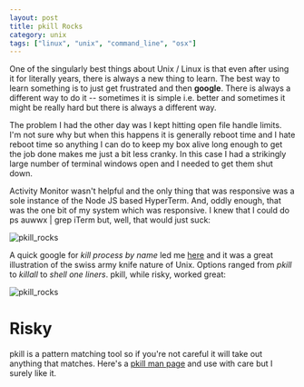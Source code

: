 ```yaml
---
layout: post
title: pkill Rocks
category: unix
tags: ["linux", "unix", "command_line", "osx"]
---
```

One of the singularly best things about Unix / Linux is that even after using it for literally years, there is always a new thing to learn.  The best way to learn something is to just get frustrated and then **google**.  There is always a different way to do it -- sometimes it is simple i.e. better and sometimes it might be really hard but there is always a different way.  

The problem I had the other day was I kept hitting open file handle limits.  I'm not sure why but when this happens it is generally reboot time and I hate reboot time so anything I can do to keep my box alive long enough to get the job done makes me just a bit less cranky.  In this case I had a strikingly large number of terminal windows open and I needed to get them shut down.

Activity Monitor wasn't helpful and the only thing that was responsive was a sole instance of the Node JS based HyperTerm.  And, oddly enough, that was the one bit of my system which was responsive.  I knew that I could do ps auwwx | grep iTerm but, well, that would just suck:

![pkill_rocks](/blog/assets/pkill_rocks_01.png)

A quick google for *kill process by name* led me [here](http://stackoverflow.com/questions/160924/how-can-i-kill-a-process-by-name-instead-of-pid) and it was a great illustration of the swiss army knife nature of Unix.  Options ranged from *pkill* to *killall* to *shell one liners*.  pkill, while risky, worked great:

![pkill_rocks](/blog/assets/pkill_rocks_02.png)

# Risky

pkill is a pattern matching tool so if you're not careful it will take out anything that matches.  Here's a [pkill man page](https://linux.die.net/man/1/pkill) and use with care but I surely like it.